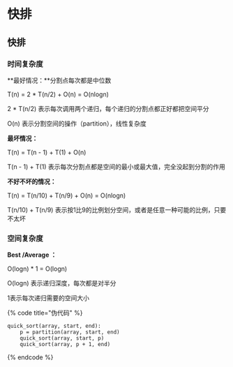 # 快排

## 快排

### 时间复杂度

**最好情况：**分割点每次都是中位数 

T\(n\) = 2 \* T\(n/2\) + O\(n\) = O\(nlogn\)

2 \* T\(n/2\)  表示每次调用两个递归，每个递归的分割点都正好都把空间平分

O\(n\) 表示分割空间的操作（partition），线性复杂度

**最坏情况：**

T\(n\)  = T\(n - 1\) + T\(1\) + O\(n\)

T\(n - 1\) + T\(1\) 表示每次分割点都是空间的最小或最大值，完全没起到分割的作用

**不好不坏的情况：**

T\(n\) = T\(n/10\) + T\(n/9\) + O\(n\) = O\(nlogn\)

T\(n/10\) + T\(n/9\)  表示按1比9的比例划分空间，或者是任意一种可能的比例，只要不太坏



### 空间复杂度

**Best /Average ：**

O\(logn\) \* 1 = O\(logn\)

O\(logn\) 表示递归深度，每次都是对半分

1表示每次递归需要的空间大小

{% code title="伪代码" %}
```text
quick_sort(array, start, end):
    p = partition(array, start, end)
    quick_sort(array, start, p)
    quick_sort(array, p + 1, end)
```
{% endcode %}







